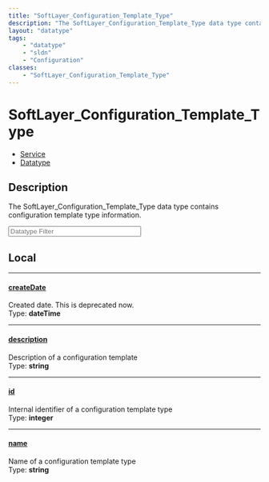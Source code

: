 ```yaml
---
title: "SoftLayer_Configuration_Template_Type"
description: "The SoftLayer_Configuration_Template_Type data type contains configuration template type information."
layout: "datatype"
tags:
    - "datatype"
    - "sldn"
    - "Configuration"
classes:
    - "SoftLayer_Configuration_Template_Type"
---
```


# SoftLayer_Configuration_Template_Type
<div id='service-datatype'>
    <ul id='sldn-reference-tabs'>
    <li id='service'> <a href='/reference/services/SoftLayer_Configuration_Template_Type' >Service</a></li>    <li id='datatype'> <a href='/reference/datatypes/SoftLayer_Configuration_Template_Type' >Datatype</a></li>
    </ul>
</div>

## Description 


The SoftLayer_Configuration_Template_Type data type contains configuration template type information. 





<!-- Filer BEGIN -->
<div class="view-filters">
        <div class="clearfix">
            <div class="search-input-box">
                <input placeholder="Datatype Filter" onkeyup="titleSearch(inputId='prop-input', divId='properties', elementClass='prop-row')" 
                    type="text" id="prop-input" value="" size="30" maxlength="128" class="form-text">
            </div>
        </div>
</div>
<!-- Filer END -->

<div id="properties" class="content">
<div id="localProperties" class="prop-content" >

## Local
<div class="prop-row">

-----
[createDate]: #createdate
#### [createDate]
Created date. This is deprecated now.  
<span class="type-label">Type: </span>**dateTime**  



</div>
<div class="prop-row">

-----
[description]: #description
#### [description]
Description of a configuration template  
<span class="type-label">Type: </span>**string**  



</div>
<div class="prop-row">

-----
[id]: #id
#### [id]
Internal identifier of a configuration template type  
<span class="type-label">Type: </span>**integer**  



</div>
<div class="prop-row">

-----
[name]: #name
#### [name]
Name of a configuration template type  
<span class="type-label">Type: </span>**string**  



</div>
</div>
<!-- LOCAL PROPERTY END -->

</div>


